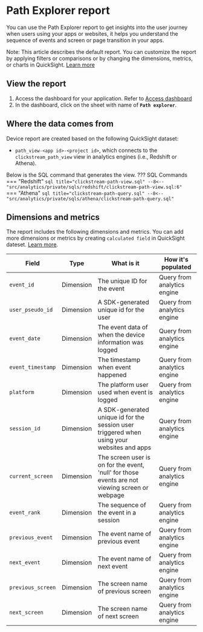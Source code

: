 # Path Explorer report

You can use the Path Explorer report to get insights into the user journey when users using your apps or websites, it helps you understand the sequence of events and screen or page transition in your apps.

Note: This article describes the default report. You can customize the report by applying filters or comparisons or by changing the dimensions, metrics, or charts in QuickSight. [Learn more](https://docs.aws.amazon.com/quicksight/latest/user/working-with-visuals.html)

## View the report

1. Access the dashboard for your application. Refer to [Access dashboard](index.md)
2. In the dashboard, click on the sheet with name of **`Path explorer`**.

## Where the data comes from

Device report are created based on the following QuickSight dataset:

- `path_view-<app id>-<project id>`, which connects to the `clickstream_path_view` view in analytics engines (i.e., Redshift or Athena).

Below is the SQL command that generates the view.
??? SQL Commands
    === "Redshift"
        ```sql title="clickstream-path-view.sql"
        --8<-- "src/analytics/private/sqls/redshift/clickstream-path-view.sql:6"
        ```
    === "Athena"
        ```sql title="clickstream-path-query.sql"
        --8<-- "src/analytics/private/sqls/athena/clickstream-path-query.sql"
        ```

## Dimensions and metrics

The report includes the following dimensions and metrics. You can add more dimensions or metrics by creating `calculated field` in QuickSight dateset. [Learn more](https://docs.aws.amazon.com/quicksight/latest/user/adding-a-calculated-field-analysis.html). 

|Field | Type| What is it | How it's populated|
|----------|---|---------|--------------------|
|`event_id`| Dimension | The unique ID for the event|Query from analytics engine|
|`user_pseudo_id`| Dimension | A SDK-generated unique id for the user | Query from analytics engine|
|`event_date`| Dimension | The event data of when the device information was logged | Query from analytics engine|
|`event_timestamp`| Dimension | The timestamp when event happened  | Query from analytics engine|
|`platform`| Dimension | The platform user used when event is logged  | Query from analytics engine|
|`session_id`| Dimension | A SDK-generated unique id for the session user triggered when using your websites and apps | Query from analytics engine|
|`current_screen`| Dimension | The screen user is on for the event, 'null' for those events are not viewing screen or webpage | Query from analytics engine|
|`event_rank`| Dimension | The sequence of the event in a session | Query from analytics engine|
|`previous_event`| Dimension | The  event name of  previous event | Query from analytics engine|
|`next_event`| Dimension | The  event name of next event | Query from analytics engine|
|`previous_screen`| Dimension | The screen name of  previous screen | Query from analytics engine|
|`next_screen`| Dimension | The  screen name of  next screen | Query from analytics engine|
